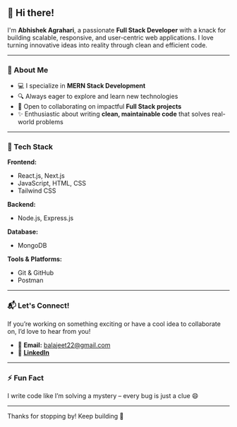 ## 👋 Hi there!

I'm **Abhishek Agrahari**, a passionate **Full Stack Developer** with a knack for building scalable, responsive, and user-centric web applications. I love turning innovative ideas into reality through clean and efficient code.

---

### 🚀 About Me

- 💻 I specialize in **MERN Stack Development**
- 🔍 Always eager to explore and learn new technologies
- 🤝 Open to collaborating on impactful **Full Stack projects**
- ✨ Enthusiastic about writing **clean, maintainable code** that solves real-world problems

---

### 🧠 Tech Stack

**Frontend:**
- React.js, Next.js
- JavaScript, HTML, CSS
- Tailwind CSS

**Backend:**
- Node.js, Express.js

**Database:**
- MongoDB

**Tools & Platforms:**
- Git & GitHub
- Postman

---

### 📬 Let's Connect!

If you’re working on something exciting or have a cool idea to collaborate on, I’d love to hear from you!

- 📧 **Email:** balajeet22@gmail.com  
- 🔗 [**LinkedIn**](https://www.linkedin.com/in/abhishek-agrahari-98127a254/)

---

### ⚡ Fun Fact

I write code like I’m solving a mystery – every bug is just a clue 😄

---

Thanks for stopping by! Keep building 🚀
